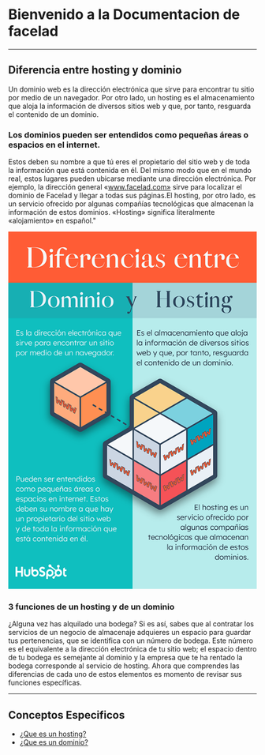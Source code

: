 # Bienvenido a la Documentacion de facelad

****

## Diferencia entre hosting y dominio
Un dominio web es la dirección electrónica que sirve para encontrar tu sitio por medio de un navegador. Por otro lado, un hosting es el almacenamiento que aloja la información de diversos sitios web y que, por tanto, resguarda el contenido de un dominio.

### Los dominios pueden ser entendidos como pequeñas áreas o espacios en el internet.

Estos deben su nombre a que tú eres el propietario del sitio web y de toda la información que está contenida en él. Del mismo modo que en el mundo real, estos lugares pueden ubicarse mediante una dirección electrónica. Por ejemplo, la dirección general «www.facelad.com» sirve para localizar el dominio de Facelad y llegar a todas sus páginas.El hosting, por otro lado, es un servicio ofrecido por algunas compañías tecnológicas que almacenan la información de estos dominios. «Hosting» significa literalmente «alojamiento» en español."

![](img/hosting-dominio-diferencias.webp)

### 3 funciones de un hosting y de un dominio

¿Alguna vez has alquilado una bodega? Si es así, sabes que al contratar los servicios de un negocio de almacenaje adquieres un espacio para guardar tus pertenencias, que se identifica con un número de bodega. Este número es el equivalente a la dirección electrónica de tu sitio web; el espacio dentro de tu bodega es semejante al dominio y la empresa que te ha rentado la bodega corresponde al servicio de hosting. Ahora que comprendes las diferencias de cada uno de estos elementos es momento de revisar sus funciones específicas.

****

## Conceptos Especificos

* [¿Que es un hosting?](hosting.md)
* [¿Que es un dominio?](domain.md)
